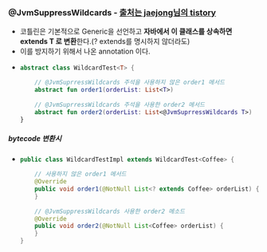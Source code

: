 ### @JvmSuppressWildcards - [출처는 jaejong님의 tistory](https://jaejong.tistory.com/148)
* 코틀린은 기본적으로 Generic을 선언하고 **자바에서 이 클래스를 상속하면 extends T 로 변환**한다.(? extends를 명시하지 않더라도)
* 이를 방지하기 위해서 나온 annotation 이다.
* ```kotlin
  abstract class WildcardTest<T> {

      // @JvmSuprressWildcards 주석을 사용하지 않은 order1 메서드
      abstract fun order1(orderList: List<T>)
    
      // @JvmSuprressWildcards 주석을 사용한 order2 메서드
      abstract fun order2(orderList: List<@JvmSuprressWildcards T>)
  }
##### bytecode 변환시
* ```java
  public class WildcardTestImpl extends WildcardTest<Coffee> {

      // 사용하지 않은 order1 메서드
      @Override
      public void order1(@NotNull List<? extends Coffee> orderList) {	// WildCard가 자동 설정됨
      }
    
      // @JvmSuppressWildcards 사용한 order2 메소드
      @Override
      public void order2(@NotNull List<Coffee> orderList) {
      }
  }
